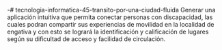 -# tecnologia-informatica-45-transito-por-una-ciudad-fluida
Generar una aplicación intuitiva que permita conectar personas  con discapacidad, las cuales podran compartir sus experiencias de movilidad en la localidad de engativa y con esto se logrará la identificación y calificación de lugares según su dificultad de acceso y facilidad de circulación.
